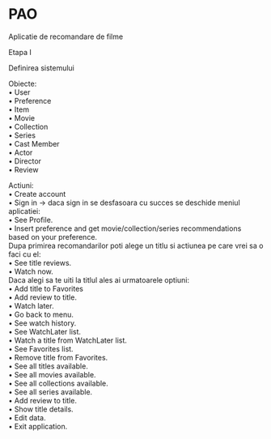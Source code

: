 # PAO

Aplicatie de recomandare de filme   

Etapa I   

Definirea sistemului    

Obiecte:    
• User   
• Preference   
• Item   
• Movie   
• Collection   
• Series   
• Cast Member   
• Actor    
• Director   
• Review   

Actiuni:   
• Create account  
• Sign in -> daca sign in se desfasoara cu succes se deschide meniul aplicatiei:  
    • See Profile.  
    • Insert preference and get movie/collection/series recommendations based on your preference.  
        Dupa primirea recomandarilor poti alege un titlu si actiunea pe care vrei sa o faci cu el:  
          • See title reviews.  
          • Watch now.  
              Daca alegi sa te uiti la titlul ales ai urmatoarele optiuni:  
                • Add title to Favorites  
                • Add review to title.  
                • Watch later.  
                • Go back to menu.  
    • See watch history.  
    • See WatchLater list.  
        • Watch a title from WatchLater list.  
    • See Favorites list.  
        • Remove title from Favorites.  
    • See all titles available.  
    • See all movies available.  
    • See all collections available.  
    • See all series available.  
    • Add review to title.  
    • Show title details.  
    • Edit data.  
    • Exit application.  

